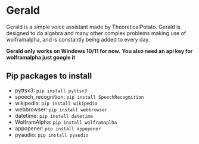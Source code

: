 # Gerald
Gerald is a simple voice assistant made by TheoreticalPotato. Gerald is designed to do algebra and many other complex problems making use of wolframalpha, and is constantly being added to every day.

**Gerald only works on Windows 10/11 for now.**
**You also need an api key for wolframalpha just google it**

## Pip packages to install
* pyttsx3: `pip install pyttsx3`
* speech_recognition: `pip install SpeechRecognition`
* wikipedia: `pip install wikipedia`
* webbrowser: `pip install webbrowser`
* datetime: `pip install datetime`
* WolframAlpha: `pip install wolframaplha`
* appopener: `pip install appopener`
* pyaudio: `pip install pyaudio`
